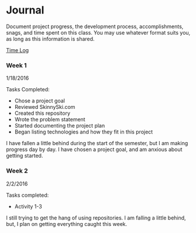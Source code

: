 # Journal

Document project progress, the development process, accomplishments, snags, and time spent on this class. You may use whatever format suits you, as long as this information is shared. 

[Time Log](TimeLog.md)

### Week 1

1/18/2016 

Tasks Completed:
 * Chose a project goal
 * Reviewed SkinnySki.com 
 * Created this repository 
 * Wrote the problem statement
 * Started documenting the project plan
 * Began listing technologies and how they fit in this project
 
I have fallen a little behind during the start of the semester, but I am making progress day by day. I have chosen a project goal, and am anxious about getting started.

### Week 2

2/2/2016

Tasks completed:

 * Activity 1-3
 
I still trying to get the hang of using repositories.  I am falling a little behind, but, I plan on getting everything caught this week.
